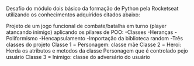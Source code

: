 Desafio do módulo dois básico da formação de Python pela Rocketseat utilizando os conhecimentos adquiridos citados abaixo:

Projeto de um jogo funcional de combate/batalha em turno (player atancando inimigo) aplicando os pilares de POO:
    -Classes
    -Heranças
    -Poliformismo
    -Hencapsulamento
    -Importação da biblioteca random
-Três classes do projeto
    Classe 1 = Personagem: classe mãe
    Classe 2 = Heroi: Herda os atributos e metodos da classe Personagem que é controlado pejo usuário
    Classe 3 = Inimigo:  classe do adversário do usuário